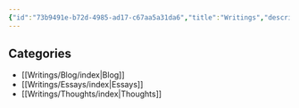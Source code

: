 ```yaml
---
{"id":"73b9491e-b72d-4985-ad17-c67aa5a31da6","title":"Writings","description":"Writings overview.","publish":true,"date_created":"Friday, April 26th 2024, 11:52:26 pm","date_modified":"Monday, October 14th 2024, 9:34:46 pm","editing_lock":true,"live_preview":true,"cssclasses":["mado-heading","index-page","hide-date"],"PassFrontmatter":true}
---
```



## Categories

- [[Writings/Blog/index\|Blog]]
- [[Writings/Essays/index\|Essays]]
- [[Writings/Thoughts/index\|Thoughts]]

